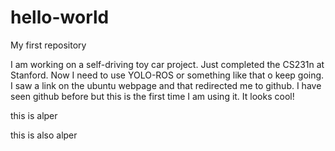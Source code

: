 # hello-world
My first repository

I am working on a self-driving toy car project. Just completed the CS231n at Stanford. Now I need to use YOLO-ROS or something like that o keep going. I saw a link on the ubuntu webpage and that redirected me to github. I have seen github before but this is the first time I am using it. It looks cool!

this is alper

this is also alper
